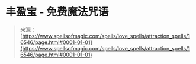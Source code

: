 <!--yml

类别：未分类

日期：2024年06月12日 18:56:57

-->

# 丰盈宝 - 免费魔法咒语

> 来源：[https://www.spellsofmagic.com/spells/love_spells/attraction_spells/16546/page.html#0001-01-01](https://www.spellsofmagic.com/spells/love_spells/attraction_spells/16546/page.html#0001-01-01)
